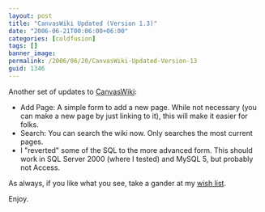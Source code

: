 ```yaml
---
layout: post
title: "CanvasWiki Updated (Version 1.3)"
date: "2006-06-21T00:06:00+06:00"
categories: [coldfusion]
tags: []
banner_image: 
permalink: /2006/06/20/CanvasWiki-Updated-Version-13
guid: 1346
---
```


Another set of updates to <a href="http://ray.camdenfamily.com/projects/canvas">CanvasWiki</a>:

<ul>
<li>Add Page: A simple form to add a new page. While not necessary (you can make a new page by just linking to it), this will make it easier for folks.
<li>Search: You can search the wiki now. Only searches the most current pages.
<li>I "reverted" some of the SQL to the more advanced form. This should work in SQL Server 2000 (where I tested) and MySQL 5, but probably not Access. 
</ul>

As always, if you like what you see, take a gander at my <a href="http://www.amazon.com/o/registry/2TCL1D08EZEYE">wish list</a>. 

Enjoy.